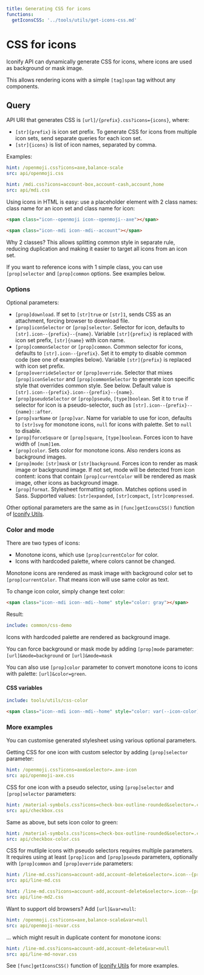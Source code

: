 ```yaml
title: Generating CSS for icons
functions:
  getIconsCSS: '../tools/utils/get-icons-css.md'
```

# CSS for icons

Iconify API can dynamically generate CSS for icons, where icons are used as background or mask image.

This allows rendering icons with a simple `[tag]span` tag without any components.

## Query

API URI that generates CSS is `[url]/{prefix}.css?icons={icons}`, where:

- `[str]{prefix}` is icon set prefix. To generate CSS for icons from multiple icon sets, send separate queries for each icon set.
- `[str]{icons}` is list of icon names, separated by comma.

Examples:

```yaml
hint: /openmoji.css?icons=axe,balance-scale
src: api/openmoji.css
```

```yaml
hint: /mdi.css?icons=account-box,account-cash,account,home
src: api/mdi.css
```

Using icons in HTML is easy: use a placeholder element with 2 class names: class name for an icon set and class name for icon:

```html
<span class="icon--openmoji icon--openmoji--axe"></span>
```

```html
<span class="icon--mdi icon--mdi--account"></span>
```

Why 2 classes? This allows splitting common style in separate rule, reducing duplication and making it easier to target all icons from an icon set.

If you want to reference icons with 1 simple class, you can use `[prop]selector` and `[prop]common` options. See examples below.

### Options

Optional parameters:

- `[prop]download`. If set to `[str]true` or `[str]1`, sends CSS as an attachment, forcing browser to download file.
- `[prop]iconSelector` or `[prop]selector`. Selector for icon, defaults to `[str].icon--{prefix}--{name}`. Variable `[str]{prefix}` is replaced with icon set prefix, `[str]{name}` with icon name.
- `[prop]commonSelector` or `[prop]common`. Common selector for icons, defaults to `[str].icon--{prefix}`. Set it to empty to disable common code (see one of examples below). Variable `[str]{prefix}` is replaced with icon set prefix.
- `[prop]overrideSelector` or `[prop]override`. Selector that mixes `[prop]iconSelector` and `[prop]commonSelector` to generate icon specific style that overrides common style. See below. Default value is `[str].icon--{prefix}.icon--{prefix}--{name}`.
- `[prop]pseudoSelector` or `[prop]pseudo`, `[type]boolean`. Set it to `true` if selector for icon is a pseudo-selector, such as `[str].icon--{prefix}--{name}::after`.
- `[prop]varName` or `[prop]var`. Name for variable to use for icon, defaults to `[str]svg` for monotone icons, `null` for icons with palette. Set to `null` to disable.
- `[prop]forceSquare` or `[prop]square`, `[type]boolean`. Forces icon to have width of `[num]1em`.
- `[prop]color`. Sets color for monotone icons. Also renders icons as background images.
- `[prop]mode`: `[str]mask` or `[str]background`. Forces icon to render as mask image or background image. If not set, mode will be detected from icon content: icons that contain `[prop]currentColor` will be rendered as mask image, other icons as background image.
- `[prop]format`. Stylesheet formatting option. Matches options used in Sass. Supported values: `[str]expanded`, `[str]compact`, `[str]compressed`.

Other optional parameters are the same as in `[func]getIconsCSS()` function of [Iconify Utils](../tools/utils/index.md).

### Color and mode

There are two types of icons:

- Monotone icons, which use `[prop]currentColor` for color.
- Icons with hardcoded palette, where colors cannot be changed.

Monotone icons are rendered as mask image with background color set to `[prop]currentColor`. That means icon will use same color as text.

To change icon color, simply change text color:

```html
<span class="icon--mdi icon--mdi--home" style="color: gray"></span>
```

Result:

```yaml
include: common/css-demo
```

Icons with hardcoded palette are rendered as background image.

You can force background or mask mode by adding `[prop]mode` parameter: `[url]&mode=background` or `[url]&mode=mask`

You can also use `[prop]color` parameter to convert monotone icons to icons with palette: `[url]&color=green`.

#### CSS variables

```yaml
include: tools/utils/css-color
```

```html
<span class="icon--mdi icon--mdi--home" style="color: var(--icon-color)"></span>
```

### More examples

You can customise generated stylesheet using various optional parameters.

Getting CSS for one icon with custom selector by adding `[prop]selector` parameter:

```yaml
hint: /openmoji.css?icons=axe&selector=.axe-icon
src: api/openmoji-axe.css
```

CSS for one icon with a pseudo selector, using `[prop]selector` and `[prop]selector` parameters:

```yaml
hint: /material-symbols.css?icons=check-box-outline-rounded&selector=.checkbox-checked::after&pseudo=1
src: api/checkbox.css
```

Same as above, but sets icon color to green:

```yaml
hint: /material-symbols.css?icons=check-box-outline-rounded&selector=.checkbox-checked::after&pseudo=1&color=green
src: api/checkbox-color.css
```

CSS for mutliple icons with pseudo selectors requires multiple parameters. It requires using at least `[prop]icon` and `[prop]pseudo` parameters, optionally with `[prop]common` and `[prop]override` parameters:

```yaml
hint: /line-md.css?icons=account-add,account-delete&selector=.icon--{prefix}--{name}::after&pseudo=1
src: api/line-md.css
```

```yaml
hint: /line-md.css?icons=account-add,account-delete&selector=.icon--{prefix}--{name}::after&common=.icon--{prefix}::after&override=.icon--{prefix}.icon--{prefix}--{name}::after&pseudo=1
src: api/line-md2.css
```

Want to support old browsers? Add `[url]&var=null`:

```yaml
hint: /openmoji.css?icons=axe,balance-scale&var=null
src: api/openmoji-novar.css
```

... which might result in duplicate content for monotone icons:

```yaml
hint: /line-md.css?icons=account-add,account-delete&var=null
src: api/line-md-novar.css
```

See `[func]getIconsCSS()` function of [Iconify Utils](../tools/utils/index.md) for more examples.

